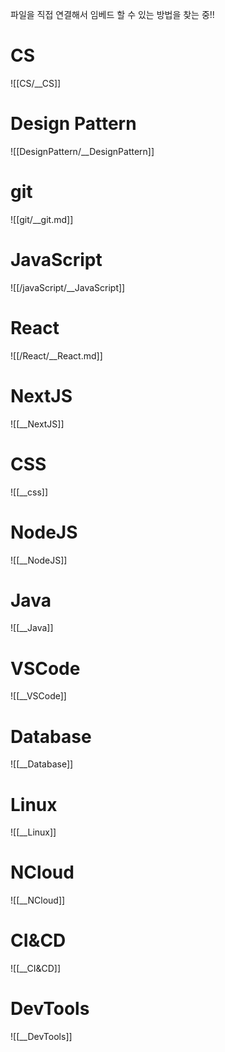 파일을 직접 연결해서 임베드 할 수 있는 방법을 찾는 중!!
# CS
![[CS/__CS]]

# Design Pattern
![[DesignPattern/__DesignPattern]]

# git
![[git/__git.md]]

# JavaScript
![[/javaScript/__JavaScript]]

# React
![[/React/__React.md]]

# NextJS
![[__NextJS]]

# CSS
![[__css]]

# NodeJS
![[__NodeJS]]

# Java
![[__Java]]

# VSCode
![[__VSCode]]

# Database
![[__Database]]

# Linux
![[__Linux]]

# NCloud
![[__NCloud]]

# CI&CD
![[__CI&CD]]

# DevTools
![[__DevTools]]